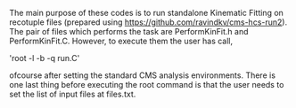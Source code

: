 The main purpose of these codes is to run standalone Kinematic Fitting on recotuple files (prepared using https://github.com/ravindkv/cms-hcs-run2).
The pair of files which performs the task are PerformKinFit.h and PerformKinFit.C. However, to execute them the user has call,

'root -l -b -q run.C'

ofcourse after setting the standard CMS analysis environments. There is one last thing before executing the root command is that the user needs to set the list of input files at files.txt.

